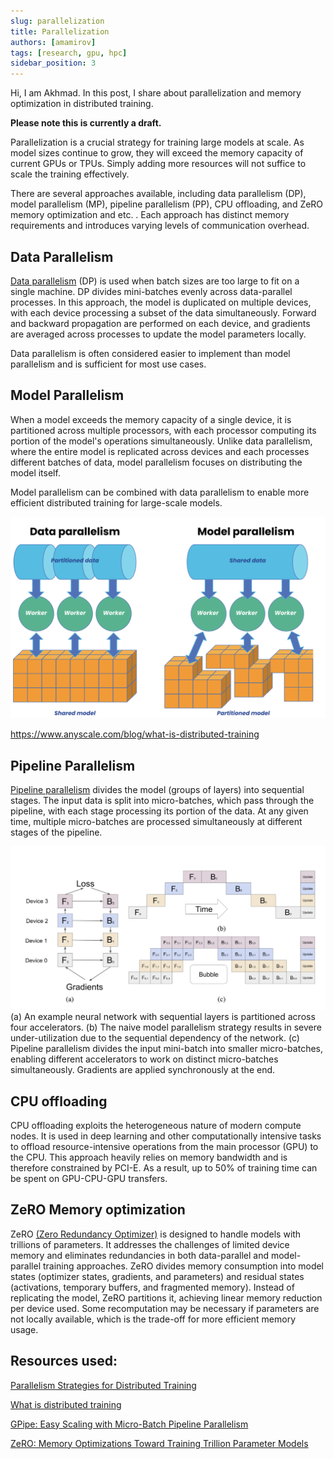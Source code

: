 ```yaml
---
slug: parallelization
title: Parallelization
authors: [amamirov]
tags: [research, gpu, hpc]
sidebar_position: 3
---
```


Hi, I am Akhmad. In this post, I share about parallelization and memory optimization in distributed training.

**Please note this is currently a draft.**

Parallelization is a crucial strategy for training large models at scale. As model sizes continue to grow, they will exceed the memory capacity of current GPUs or TPUs. Simply adding more resources will not suffice to scale the training effectively.

There are several approaches available, including data parallelism (DP), model parallelism (MP), pipeline parallelism (PP), CPU offloading, and ZeRO memory optimization and etc. . Each approach has distinct memory requirements and introduces varying levels of communication overhead.

## Data Parallelism

[Data parallelism](https://www.run.ai/blog/parallelism-strategies-for-distributed-training) (DP) is used when batch sizes are too large to fit on a single machine. DP divides mini-batches evenly across data-parallel processes. In this approach, the model is duplicated on multiple devices, with each device processing a subset of the data simultaneously. Forward and backward propagation are performed on each device, and gradients are averaged across processes to update the model parameters locally.

Data parallelism is often considered easier to implement than model parallelism and is sufficient for most use cases.

## Model Parallelism

When a model exceeds the memory capacity of a single device, it is partitioned across multiple processors, with each processor computing its portion of the model's operations simultaneously.
Unlike data parallelism, where the entire model is replicated across devices and each processes different batches of data, model parallelism focuses on distributing the model itself.

Model parallelism can be combined with data parallelism to enable more efficient distributed training for large-scale models.

![DP&MP](./data&modelParallelism.png)

https://www.anyscale.com/blog/what-is-distributed-training

## Pipeline Parallelism

[Pipeline parallelism](https://arxiv.org/pdf/1811.06965) divides the model (groups of layers) into sequential stages. The input data is split into micro-batches, which pass through the pipeline, with each stage processing its portion of the data. At any given time, multiple micro-batches are processed simultaneously at different stages of the pipeline.

![PipelineP](./pipelineP.png)
(a) An example neural network with sequential layers is partitioned across four accelerators.
(b) The naive model parallelism strategy results in severe under-utilization due to the sequential dependency of the network.
(c) Pipeline parallelism divides the input mini-batch into smaller micro-batches, enabling different accelerators to work on distinct micro-batches simultaneously. Gradients are applied synchronously at the end.

## CPU offloading

CPU offloading exploits the heterogeneous nature of modern compute nodes. It is used in deep learning and other computationally intensive tasks to offload resource-intensive operations from the main processor (GPU) to the CPU. This approach heavily relies on memory bandwidth and is therefore constrained by PCI-E. As a result, up to 50% of training time can be spent on GPU-CPU-GPU transfers.

## ZeRO Memory optimization

ZeRO [(Zero Redundancy Optimizer)](https://arxiv.org/abs/1910.02054v3) is designed to handle models with trillions of parameters. It addresses the challenges of limited device memory and eliminates redundancies in both data-parallel and model-parallel training approaches. ZeRO divides memory consumption into model states (optimizer states, gradients, and parameters) and residual states (activations, temporary buffers, and fragmented memory). Instead of replicating the model, ZeRO partitions it, achieving linear memory reduction per device used. Some recomputation may be necessary if parameters are not locally available, which is the trade-off for more efficient memory usage.

## Resources used:

[Parallelism Strategies for Distributed Training](https://www.run.ai/blog/parallelism-strategies-for-distributed-training)

[What is distributed training](https://www.anyscale.com/blog/what-is-distributed-training)

[GPipe: Easy Scaling with Micro-Batch Pipeline Parallelism](https://arxiv.org/pdf/1811.06965)

[ZeRO: Memory Optimizations Toward Training Trillion Parameter Models](https://arxiv.org/abs/1910.02054v3)
